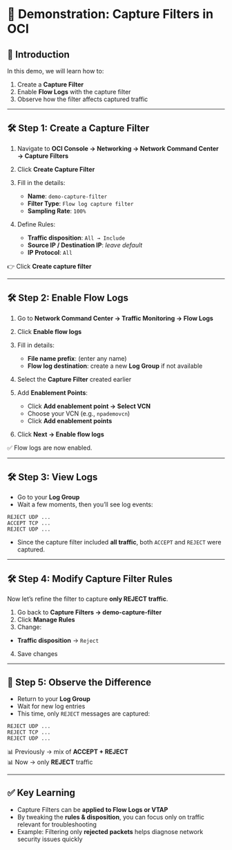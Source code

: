 # 🎥 Demonstration: Capture Filters in OCI

## 📌 Introduction
In this demo, we will learn how to:
1. Create a **Capture Filter**  
2. Enable **Flow Logs** with the capture filter  
3. Observe how the filter affects captured traffic  

---

## 🛠️ Step 1: Create a Capture Filter
1. Navigate to **OCI Console → Networking → Network Command Center → Capture Filters**  
2. Click **Create Capture Filter**  
3. Fill in the details:
   - **Name**: `demo-capture-filter`  
   - **Filter Type**: `Flow log capture filter`  
   - **Sampling Rate**: `100%`  

4. Define Rules:
   - **Traffic disposition**: `All → Include`  
   - **Source IP / Destination IP**: *leave default*  
   - **IP Protocol**: `All`  

👉 Click **Create capture filter**  

---

## 🛠️ Step 2: Enable Flow Logs
1. Go to **Network Command Center → Traffic Monitoring → Flow Logs**  
2. Click **Enable flow logs**  
3. Fill in details:
   - **File name prefix**: (enter any name)  
   - **Flow log destination**: create a new **Log Group** if not available  

4. Select the **Capture Filter** created earlier  
5. Add **Enablement Points**:
   - Click **Add enablement point → Select VCN**  
   - Choose your VCN (e.g., `npademovcn`)  
   - Click **Add enablement points**  

6. Click **Next → Enable flow logs**  

✅ Flow logs are now enabled.  

---

## 🛠️ Step 3: View Logs
- Go to your **Log Group**  
- Wait a few moments, then you’ll see log events:  
```text
REJECT UDP ...
ACCEPT TCP ...
REJECT UDP ...
```
- Since the capture filter included **all traffic**, both `ACCEPT` and `REJECT` were captured.  

---

## 🛠️ Step 4: Modify Capture Filter Rules
Now let’s refine the filter to capture **only REJECT traffic**.

1. Go back to **Capture Filters → demo-capture-filter**  
2. Click **Manage Rules**  
3. Change:
 - **Traffic disposition** → `Reject`  

4. Save changes  

---

## 🧪 Step 5: Observe the Difference
- Return to your **Log Group**  
- Wait for new log entries  
- This time, only `REJECT` messages are captured:  
```text
REJECT UDP ...
REJECT TCP ...
REJECT UDP ...
```

📊 Previously → mix of **ACCEPT + REJECT**  
📊 Now → only **REJECT** traffic  

---

## ✅ Key Learning
- Capture Filters can be **applied to Flow Logs or VTAP**  
- By tweaking the **rules & disposition**, you can focus only on traffic relevant for troubleshooting  
- Example: Filtering only **rejected packets** helps diagnose network security issues quickly  

